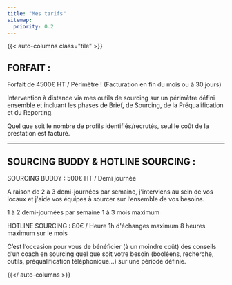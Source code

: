 ```yaml
---
title: "Mes tarifs"
sitemap:
  priority: 0.2
---
```


{{< auto-columns class="tile" >}}
## FORFAIT :

Forfait de 4500€ HT / Périmètre !
(Facturation en fin du mois ou à 30 jours)

Intervention à distance via mes outils de sourcing sur un périmètre défini ensemble et incluant les phases de Brief, de Sourcing, de la Préqualification et du Reporting.

Quel que soit le nombre de profils identifiés/recrutés, seul le coût de la prestation est facturé.


----
## SOURCING BUDDY & HOTLINE SOURCING : 

SOURCING BUDDY :
500€ HT / Demi journée 

A raison de 2 à 3 demi-journées par semaine, j'interviens au sein de vos locaux et j'aide vos équipes à sourcer sur l’ensemble de vos besoins.

1 à 2 demi-journées par semaine
1 à 3 mois maximum

HOTLINE SOURCING : 
80€ / Heure
1h d'échanges maximum
8 heures maximum sur le mois

C’est l’occasion pour vous de bénéficier (à un moindre coût) des conseils d’un coach en sourcing quel que soit votre besoin (booléens, recherche, outils, préqualification téléphonique…) sur une période définie.


{{</ auto-columns >}}
